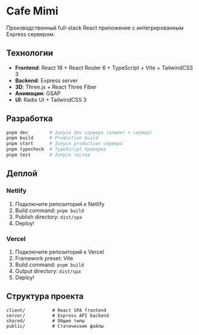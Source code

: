 # Cafe Mimi

Производственный full-stack React приложение с интегрированным Express сервером.

## Технологии

- **Frontend**: React 18 + React Router 6 + TypeScript + Vite + TailwindCSS 3
- **Backend**: Express server
- **3D**: Three.js + React Three Fiber
- **Анимации**: GSAP
- **UI**: Radix UI + TailwindCSS 3

## Разработка

```bash
pnpm dev        # Запуск dev сервера (клиент + сервер)
pnpm build      # Production build
pnpm start      # Запуск production сервера
pnpm typecheck  # TypeScript проверка
pnpm test       # Запуск тестов
```

## Деплой

### Netlify

1. Подключите репозиторий к Netlify
2. Build command: `pnpm build`
3. Publish directory: `dist/spa`
4. Deploy!

### Vercel

1. Подключите репозиторий к Vercel
2. Framework preset: Vite
3. Build command: `pnpm build`
4. Output directory: `dist/spa`
5. Deploy!

## Структура проекта

```
client/          # React SPA frontend
server/          # Express API backend
shared/          # Общие типы
public/          # Статические файлы
```

